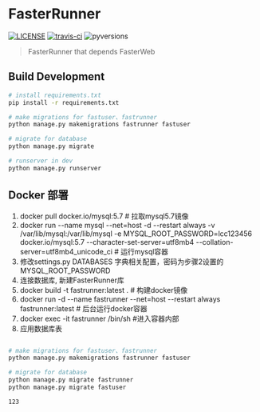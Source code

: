 # FasterRunner

[![LICENSE](https://img.shields.io/github/license/yinquanwang/FasterRunner.svg)](https://github.com/yinquanwang/FasterRunner/blob/master/LICENSE) [![travis-ci](https://travis-ci.org/yinquanwang/FasterRunner.svg?branch=master)](https://travis-ci.org/yinquanwang/FasterRunner) ![pyversions](https://img.shields.io/pypi/pyversions/Django.svg)

> FasterRunner that depends FasterWeb


## Build Development

``` bash
# install requirements.txt
pip install -r requirements.txt

# make migrations for fastuser、fastrunner
python manage.py makemigrations fastrunner fastuser

# migrate for database
python manage.py migrate

# runserver in dev
python manage.py runserver

```

## Docker 部署
1. docker pull docker.io/mysql:5.7 # 拉取mysql5.7镜像
2. docker run --name mysql --net=host -d --restart always -v /var/lib/mysql:/var/lib/mysql -e  MYSQL_ROOT_PASSWORD=lcc123456 docker.io/mysql:5.7 --character-set-server=utf8mb4 --collation-server=utf8mb4_unicode_ci  # 运行mysql容器
3. 修改settings.py DATABASES 字典相关配置，密码为步骤2设置的MYSQL_ROOT_PASSWORD
4. 连接数据库, 新建FasterRunner库
5. docker build -t fastrunner:latest .    # 构建docker镜像
6. docker run -d --name fastrunner --net=host --restart always fastrunner:latest  # 后台运行docker容器
7. docker exec -it fastrunner /bin/sh  #进入容器内部
8. 应用数据库表
``` bash

# make migrations for fastuser、fastrunner
python manage.py makemigrations fastrunner fastuser

# migrate for database
python manage.py migrate fastrunner
python manage.py migrate fastuser

123

